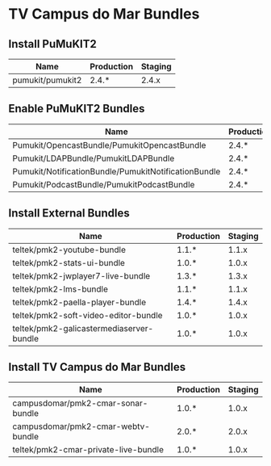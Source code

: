 TV Campus do Mar Bundles
========================

## Install PuMuKIT2

| Name                                                   | Production          | Staging
| -------------------------------------------------------| ------------------- | -----------
| pumukit/pumukit2                                       |               2.4.* |       2.4.x


## Enable PuMuKIT2 Bundles

| Name                                                   | Production          | Staging
| -------------------------------------------------------| ------------------- | -----------
| Pumukit/OpencastBundle/PumukitOpencastBundle           |               2.4.* |       2.4.x
| Pumukit/LDAPBundle/PumukitLDAPBundle                   |               2.4.* |       2.4.x
| Pumukit/NotificationBundle/PumukitNotificationBundle   |               2.4.* |       2.4.x
| Pumukit/PodcastBundle/PumukitPodcastBundle             |               2.4.* |       2.4.x


## Install External Bundles

| Name                                                   | Production          | Staging
| -------------------------------------------------------| ------------------- | -----------
| teltek/pmk2-youtube-bundle                             |               1.1.* |       1.1.x
| teltek/pmk2-stats-ui-bundle                            |               1.0.* |       1.0.x
| teltek/pmk2-jwplayer7-live-bundle                      |               1.3.* |       1.3.x
| teltek/pmk2-lms-bundle                                 |               1.1.* |       1.1.x
| teltek/pmk2-paella-player-bundle                       |               1.4.* |       1.4.x
| teltek/pmk2-soft-video-editor-bundle                   |               1.0.* |       1.0.x
| teltek/pmk2-galicastermediaserver-bundle               |               1.0.* |       1.0.x

## Install TV Campus do Mar Bundles

| Name                                                   | Production          | Staging
| -------------------------------------------------------| ------------------- | -----------
| campusdomar/pmk2-cmar-sonar-bundle                     |               1.0.* |       1.0.x
| campusdomar/pmk2-cmar-webtv-bundle                     |               2.0.* |       2.0.x
| teltek/pmk2-cmar-private-live-bundle                   |               1.0.* |       1.0.x
